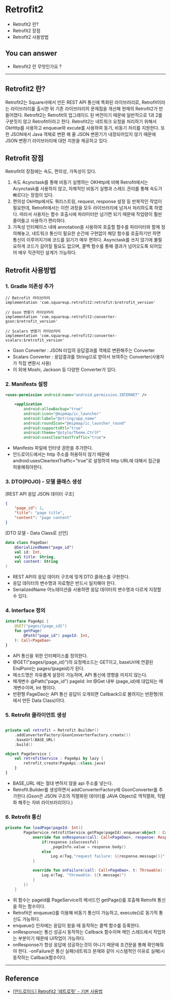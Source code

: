 # Retrofit2
<!--Table of Contents-->
- Retrofit2 란?
- Retrofit2 장점
- Retrofit2 사용방법

<!-- 어떤 질문을 대답할 수 있어야 하는지-->
## You can answer
- Retrofit2 란 무엇인가요 ?

<!--Contents-->

---
## Retrofit2 란?
Retrofit2는 Square사에서 만든 REST API 통신에 특화된 라이브러리로, Retrofit이라는 라이브러리를 출시한 뒤 기존 라이브러리의 문제점을 개선해 현재의 Retrofit2가 만들어졌다. Retrofit2는 Retrofit의 업그레이드 된 버전이기 때문에 일반적으로 1과 2를 구분짓지 않고 Retrofit이라고 한다.
Retrofit2는 네트워크 요청을 처리하기 위해서 OkHttp를 사용하고 enqueue와 excute를 사용하여 동기, 비동기 처리를 지원한다. 또한 JSON에서 Java 객체로 변환 해 줄 JSON 변환기가 내장되어있지 않기 때문에 JSON 변환기 라이브러리에 대한 지원을 제공하고 있다.

## Retrofit 장점
Retrofit의 장점에는 속도, 편의성, 가독성이 있다.
1. 속도
   Acynctask를 통해 비동기 실행하는 OKHttp에 비해 Retrofit에서는 Acynctask를 사용하지 않고, 자체적인 비동기 실행과 스레드 관리를 통해 속도가 빠르다는 장점이 있다.
2. 편의성
   OkHttp에서도 쿼리스트링, request, response 설정 등 반복적인 작업이 필요한데, Retrofit에서는 이런 과정을 모두 라이브러리에 넘겨서 처리하도록 하였다. 따라서 사용자는 함수 호출시에 파라미터만 넘기면 되기 때문에 작업량이 훨씬 줄어들고 사용하기 편리하다.
3. 가독성
  인터페이스 내에 annotation을 사용하여 호출할 함수를 파라미터와 함께 정의해놓고, 네트워크 통신이 필요한 순간에 구현없이 해당 함수를 호출하기만 하면 통신이 이루어지기에 코드를 읽기가 매우 편하다. Asynctask를 쓰지 않기에 불필요하게 코드가 길어질 필요도 없으며, 콜백 함수를 통해 결과가 넘어오도록 되어있어 매우 직관적인 설계가 가능하다.

## Retrofit 사용방법

### 1. Gradle 의존성 추가
```Gradle
// Retrofit 라이브러리
implementation 'com.squareup.retrofit2:retrofit:$retrofit_version'

// Gson 변환기 라이브러리
implementation 'com.squareup.retrofit2:converter-gson:$retrofit_version'    

// Scalars 변환기 라이브러리
implementation 'com.squareup.retrofit2:converter-scalars:$retrofit_version'
```
- Gson Converter : JSON 타입의 응답결과를 객체로 변환해주는 Converter
- Scalars Converter : 응답결과를 String으로 받아서 보여주는 Converter(사용자가 직접 변환시 사용)
- 이 외에 Moshi, Jackson 등 다양한 Converter가 있다.

### 2. Manifests 설정
```XML
<uses-permission android:name="android.permission.INTERNET" />

    <application
        android:allowBackup="true"
        android:icon="@mipmap/ic_launcher"
        android:label="@string/app_name"
        android:roundIcon="@mipmap/ic_launcher_round"
        android:supportsRtl="true"
        android:theme="@style/Theme.CtrlF"
        android:usesCleartextTraffic="true">
```
- Manifests 파일에 인터넷 권한을 추가한다.
- 안드로이드에서는 http 주소를 허용하지 않기 때문에 android:usesCleartextTraffic="true"로 설정하여 http URL에 대해서 접근을 허용해줘야한다.

### 3. DTO(POJO) - 모델 클래스 생성
[REST API 응답 JSON 데이터 구조]
```JSON
{
	"page_id": 1,
	"title": "page title",
	"content": "page content"
}
```
[DTO 모델 - Data Class로 선언]
```Kotlin
data class PageDao(
    @SerializedName("page_id")
    val id: Int,
    val title: String,
    val content: String
)
```
- REST API의 응답 데이터 구조에 맞게 DTO 클래스를 구현한다.
- 응답 데이터의 변수명과 자료형은 반드시 일치해야 한다.
- SerializedName 어노테이션을 사용하면 응답 데이터의 변수명과 다르게 지정할 수 있다.

### 4. Interface 정의
```Kotlin
interface PageApi {
    @GET("pages/{page_id}")
    fun getPage(
        @Path("page_id") pageId: Int,
    ): Call<PageDao>
}
```
- API 통신을 위한 인터페이스를 정의한다.
- @GET("pages/{page_id}")의 요청메소드는 GET이고, baseUrl에 연결된 EndPoint는 pages/{pageid}가 된다.
- 메소드명은 자유롭게 설정이 가능하며, API 통신에 영향을 미치지 않는다.
- 매개변수   @Path("page_id") pageId: Int @Get 내부 {page_id}에 대입되는 매개변수이며, Int 형이다.
- 반환형 PageDao는 API 통신 응답이 오게되면 Callback으로 불려지는 반환형(위에서 만든 Data Class)이다.

### 5. Retrofit 클라이언트 생성
```Kotlin

private val retrofit = Retrofit.Builder()
    .addConverterFactory(GsonConverterFactory.create())
    .baseUrl(BASE_URL)
    .build()

object PageService {
    val retrofitService : PageApi by lazy {
        retrofit.create(PageApi::class.java)
    }
}
```
- BASE_URL 에는 절대 변하지 않을 api 주소를 넣는다.
- Retrofit.Builder를 생성하면서 addConverterFactory에 GsonConverter를 추가한다.(Gson은 JSON 구조의 직렬화된 데이터를 JAVA Object로 역직렬화, 직렬화 해주는 자바 라이브러리이다.)

### 6. Retrofit 통신
```Kotlin
private fun loadPage(pageId: Int){
        PageService.retrofitService.getPage(pageId).enqueue(object : Callback<PageDao>{
            override fun onResponse(call: Call<PageDao>, response: Response<PageDao>){
                if(response.isSuccessful)
                    _pageInfo.value = response.body()
                else
                    Log.e(Tag,"request failure: ${response.message()}")
            }

            override fun onFailure(call: Call<PageDao>, t: Throwable) {
                Log.e(Tag, "throwable: ${t.message}")
            }
        })
    }
```
- 위 함수는 pageId를 PageService의 메서드인 getPage()를 호출해 Retrofit 통신을 하는 함수이다.
- Retrofit은 enqueue()를 이용해 비동기 통신이 가능하고, execute()로 동기적 통신도 가능하다.
- enqueue() 인자에는 응답이 왔을 때 동작하는 콜백 함수를 등록한다.
- onResponse는 통신 성공시 동작하는 Callback 함수이며 메인 스레드에서 작업하는 부분이기 때문에 UI작업이 가능하다.
- onResponse가 항상 응답에 성공하는것이 아니기 때문에 조건문을 통해 확인해줘야 한다.
-onFailure은 통신 실패(네트워크 문제와 같이 시스템적인 이유로 실패)시 동작하는 Callback함수이다.



---
## Reference
- [[안드로이드] Retrofit2 '레트로핏' - 기본 사용법](https://jaejong.tistory.com/33?category=873924)
